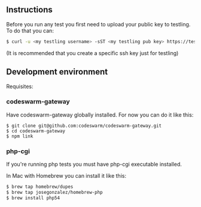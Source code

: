 ## Instructions

Before you run any test you first need to upload your public key to testling.
To do that you can:

```bash
$ curl -u <my testling username> -sST <my testling pub key> https://testling.com/tunnel
```

(It is recommended that you create a specific ssh key just for testling)


## Development environment

Requisites:

### codeswarm-gateway

Have codeswarm-gateway globally installed. For now you can do it like this:

```
$ git clone git@github.com:codeswarm/codeswarm-gateway.git
$ cd codeswarm-gateway
$ npm link
```

### php-cgi

If you're running php tests you must have php-cgi executable installed.

In Mac with Homebrew you can install it like this:

```bash
$ brew tap homebrew/dupes
$ brew tap josegonzalez/homebrew-php
$ brew install php54
```